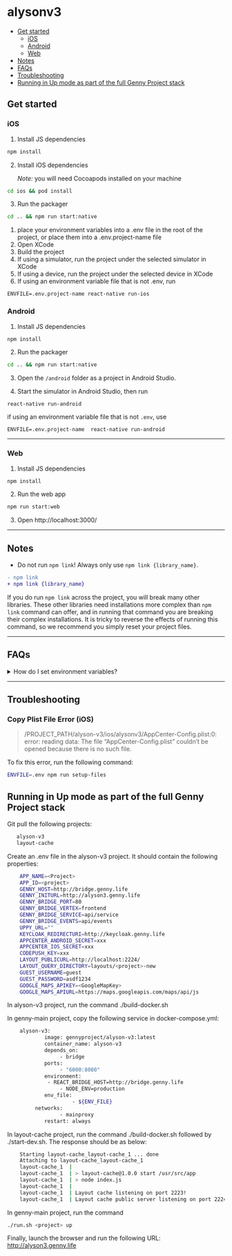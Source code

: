 # alysonv3

- [Get started](#get-started)
  - [iOS](#ios)
  - [Android](#android)
  - [Web](#web)
- [Notes](#notes)
- [FAQs](#faqs)
- [Troubleshooting](#troubleshooting)
- [Running in Up mode as part of the full Genny Project stack](#running-in-up-mode-as-part-of-the-full-genny-project-stack)

## Get started

### iOS

1. Install JS dependencies

```bash
npm install
```

2. Install iOS dependencies

    *Note:* you will need Cocoapods installed on your machine

```bash
cd ios && pod install
```

3. Run the packager

```bash
cd .. && npm run start:native
```

1. place your environment variables into a .env file in the root of the project, or place them into a .env.project-name file
2. Open XCode
3. Build the project
4. If using a simulator, run the project under the selected simulator in XCode
5. If using a device, run the project under the selected device in XCode
6. If using an environment variable file that is not .env, run

```
ENVFILE=.env.project-name react-native run-ios
```


### Android


1. Install JS dependencies

```bash
npm install
```

2. Run the packager

```bash
cd .. && npm run start:native
```

3. Open the `/android` folder as a project in Android Studio.

4. Start the simulator in Android Studio, then run

```
react-native run-android
```

if using an environment variable file that is not ` .env `, use

```
ENVFILE=.env.project-name  react-native run-android
```

---

### Web


1. Install JS dependencies

```bash
npm install
```

2. Run the web app

```bash
npm run start:web
```

3. Open http://localhost:3000/

---

## Notes

- Do not run `npm link`! Always only use `npm link {library_name}`.

```diff
- npm link
+ npm link {library_name}
```

If you do run `npm link` across the project, you will break many other libraries. These other libraries need installations more complex than `npm link` command can offer, and in running that command you are breaking their complex installations. It is tricky to reverse the effects of running this command, so we recommend you simply reset your project files.

---

## FAQs

<details>
	<summary>How do I set environment variables?</summary>

<p></p>

By default, all the config values are fetched from Bridge and used from thereon in. On web, the Bridge URL is assumed to be accessible from the same URL which the web app is hosted on, and therefore no extra guidance from you needs to be given for the web app to point to the correct Bridge URL.

However, sometimes you may need to change what the Bridge URL should be. A good example of this is when you're developing locally, and trying to point to the staging Bridge URL. You need to override the environment variable `ENV_GENNY_BRIDGE_URL` and set it to the relevant app's Bridge URL.

You can easily override any environment variables by either passing them in when you run `npm run start:web`.

To do so, simply follow this convention:

```diff
- --env.{key}={value}
+ --env.ENV_GENNY_BRIDGE_URL=http://www.google.com.au
```

So your run command may end up looking like this:

```bash
npm run start:web -- --env.VAR_ONE=one --env.VAR_TWO=two
```

Alternatively, you can also set up a `.env` file containing these environmental variables to save you from passing them in via the CLI every time you run the web app.

To do so, follow these steps:

1. Create a file named `.env` in the root directory of this project

2. Open the `.env` file and write your environment variables inside, like so:

```bash
ENV_GENNY_BRIDGE_URL=https://www.google.com.au
ENV_LAYOUT_PUBLICURL=http://localhost:2224
ENV_LAYOUT_QUERY_DIRECTORY=layouts/example-directory
```

3. Run the web app again

```bash
npm run start:web
```

4. Open http://localhost:3000/

</details>

<p></p>

---

## Troubleshooting

### Copy Plist File Error (iOS)

> /PROJECT_PATH/alyson-v3/ios/alysonv3/AppCenter-Config.plist:0: error: reading data: The file “AppCenter-Config.plist” couldn’t be opened because there is no such file.

To fix this error, run the following command:

```bash
ENVFILE=.env npm run setup-files
```

## Running in Up mode as part of the full Genny Project stack


Git pull the following projects:
```bash
   alyson-v3
   layout-cache
```

Create an .env file in the alyson-v3 project. It should contain the following properties:
```bash
	APP_NAME=<Project>
	APP_ID=<project>
	GENNY_HOST=http://bridge.genny.life
	GENNY_INITURL=http://alyson3.genny.life
	GENNY_BRIDGE_PORT=80
	GENNY_BRIDGE_VERTEX=frontend
	GENNY_BRIDGE_SERVICE=api/service
	GENNY_BRIDGE_EVENTS=api/events
	UPPY_URL=""
	KEYCLOAK_REDIRECTURI=http://keycloak.genny.life
	APPCENTER_ANDROID_SECRET=xxx
	APPCENTER_IOS_SECRET=xxx
	CODEPUSH_KEY=xxx
	LAYOUT_PUBLICURL=http://localhost:2224/
	LAYOUT_QUERY_DIRECTORY=layouts/<project>-new
	GUEST_USERNAME=guest
	GUEST_PASSWORD=asdf1234
	GOOGLE_MAPS_APIKEY=<GoogleMapKey>
	GOOGLE_MAPS_APIURL=https://maps.googleapis.com/maps/api/js
```

In alyson-v3 project, run the command ./build-docker.sh

In genny-main project, copy the following service in docker-compose.yml:
```bash
  	alyson-v3:
    		image: gennyproject/alyson-v3:latest
    		container_name: alyson-v3
    		depends_on:
     		     - bridge
    		ports:
    		     - "6000:8080"
    		environment:
   		     - REACT_BRIDGE_HOST=http://bridge.genny.life
    		     - NODE_ENV=production
    		env_file:
   	                 - ${ENV_FILE}
   		 networks:
      		     - mainproxy
    		restart: always
  ```


In layout-cache project, run the command ./build-docker.sh followed by ./start-dev.sh. The response should be as below:

```bash
	Starting layout-cache_layout-cache_1 ... done
	Attaching to layout-cache_layout-cache_1
	layout-cache_1  |
	layout-cache_1  | > layout-cache@1.0.0 start /usr/src/app
	layout-cache_1  | > node index.js
	layout-cache_1  |
	layout-cache_1  | Layout cache listening on port 2223!
	layout-cache_1  | Layout cache public server listening on port 2224!
```

In genny-main project, run the command
```bash
./run.sh <project> up
```

Finally, launch the browser and run the following URL: http://alyson3.genny.life
